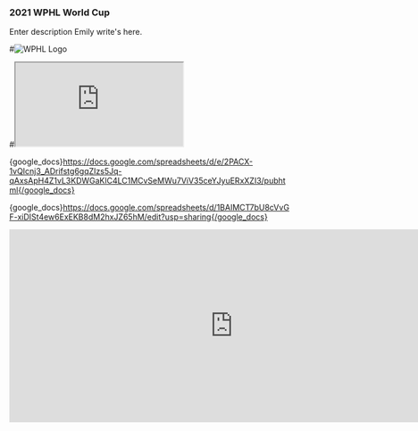 ### 2021 WPHL World Cup
Enter description Emily write's here. 

#![WPHL Logo](C:/Users/lynette.gumbleton/Desktop/2021.png)




#<iframe src="https://docs.google.com/spreadsheets/d/e/2PACX-1vQIcnj3_ADrifstg6gqZIzs5Jq-qAxsApH4Z1vL3KDWGaKlC4LC1MCvSeMWu7ViV35ceYJyuERxXZI3/pubhtml?#widget=true&amp;headers=false"></iframe>

{google_docs}https://docs.google.com/spreadsheets/d/e/2PACX-1vQIcnj3_ADrifstg6gqZIzs5Jq-qAxsApH4Z1vL3KDWGaKlC4LC1MCvSeMWu7ViV35ceYJyuERxXZI3/pubhtml{/google_docs}

{google_docs}https://docs.google.com/spreadsheets/d/1BAIMCT7bU8cVvGF-xiDISt4ew6ExEKB8dM2hxJZ65hM/edit?usp=sharing{/google_docs}



<iframe src="https://drive.google.com/file/d/1Ncc9hYhoZJ4W-SwODx27AVod6o5nQYYu/view?usp=sharing" frameborder="0" scrolling="no" width="800" height="346"></iframe>
